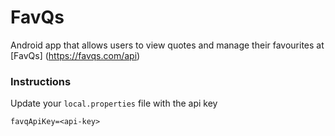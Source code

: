 # FavQs
Android app that allows users to view quotes and manage their favourites at [FavQs] (https://favqs.com/api)

### Instructions

Update your `local.properties` file with the api key

    favqApiKey=<api-key>